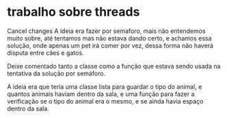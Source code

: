 # trabalho sobre threads
Cancel changes
A ideia era fazer por semaforo, mais não entendemos muito sobre, até tentamos mas não estava dando certo, e achamos essa solução, 
onde apenas um pet irá comer por vez, dessa forma não haverá disputa entre cães e gatos.

Deixe comentado tanto a classe como a função que estava sendo usada na tentativa da solução por semáforo.

A ideia era que teria uma classe lista para guardar o tipo do animal, e quantos animais haviam dentro da sala, 
e uma função para fazer a verificação se o tipo do animal era o mesmo, e se ainda havia espaço dentro da sala.
